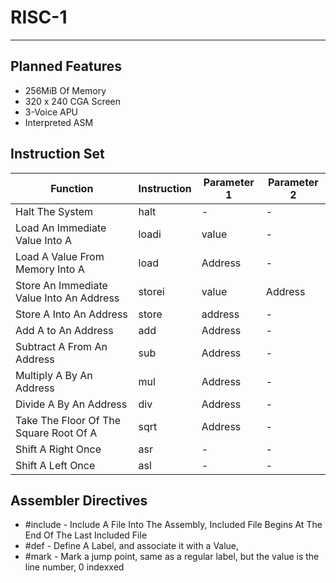 # RISC-1
---
## Planned Features
- 256MiB Of Memory
- 320 x 240 CGA Screen
- 3-Voice APU
- Interpreted ASM

## Instruction Set
| Function | Instruction | Parameter 1 | Parameter 2 |
|--|--|--|--|
| Halt The System | halt | - | - |
| Load An Immediate Value Into A | loadi | value | - |
| Load A Value From Memory Into A | load | Address | - |
| Store An Immediate Value Into An Address | storei | value | Address |
| Store A Into An Address | store | address | - |
| Add A to An Address | add | Address | - |
| Subtract A From An Address | sub | Address | - |
| Multiply A By An Address | mul | Address | - |
| Divide A By An Address | div | Address | - |
| Take The Floor Of The Square Root Of A | sqrt | Address | - |
| Shift A Right Once | asr | - | - |
| Shift A Left Once | asl | - | - |

## Assembler Directives

- #include - Include A File Into The Assembly, Included File Begins At The End Of The Last Included File
- #def - Define A Label, and associate it with a Value,
- #mark - Mark a jump point, same as a regular label, but the value is the line number, 0 indexxed
